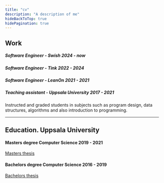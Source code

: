 ```yaml
---
title: "cv"
description: "A description of me"
hideBackToTop: true
hidePagination: true
---
```


## Work

##### Software Engineer - Swish 2024 - now

##### Software Engineer - Tink 2022 - 2024

##### Software Engineer - LeanOn 2021 - 2021

##### Teaching assistant - Uppsala University 2017 - 2021

Instructed and graded students in subjects such as program design, data structures, algorithms and also introduction to programming.

---

## Education. Uppsala University

#### Masters degree Computer Science 2019 - 2021

[Masters thesis](https://www.diva-portal.org/smash/record.jsf?aq2=%5B%5B%5D%5D&c=1&af=%5B%5D&searchType=SIMPLE&sortOrder2=title_sort_asc&query=kevin+alemi&language=sv&pid=diva2%3A1610991&aq=%5B%5B%5D%5D&sf=undergraduate&aqe=%5B%5D&sortOrder=author_sort_asc&onlyFullText=false&noOfRows=50&dswid=-9838)

#### Bachelors degree Computer Science 2016 - 2019

[Bachelors thesis](https://www.diva-portal.org/smash/record.jsf?aq2=%5B%5B%5D%5D&c=2&af=%5B%5D&searchType=SIMPLE&sortOrder2=title_sort_asc&query=kevin+alemi&language=sv&pid=diva2%3A1484691&aq=%5B%5B%5D%5D&sf=undergraduate&aqe=%5B%5D&sortOrder=author_sort_asc&onlyFullText=false&noOfRows=50&dswid=916)
